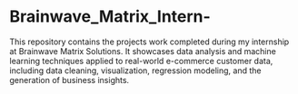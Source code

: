 # Brainwave_Matrix_Intern-
This repository contains the projects work completed during my internship at Brainwave Matrix Solutions. It showcases data analysis and machine learning techniques applied to real-world e-commerce customer data, including data cleaning, visualization, regression modeling, and the generation of business insights.


